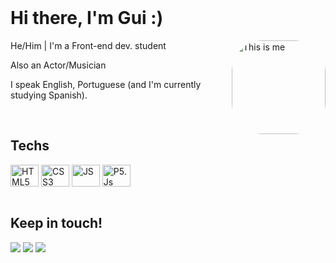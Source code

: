 <!-- Apresentação -->
<div style="display: inline_block"><br>

<h1>Hi there, I'm Gui :)</h1>
   <img align="right" alt="This is me" height="150" style="border-radius:50px;" src="https://avatars.githubusercontent.com/u/78987047?v=4?width=676&height=676">
<p>He/Him | I'm a Front-end dev. student</p>
<p>Also an Actor/Musician</p></p>
<p>I speak English, Portuguese (and I'm currently studying Spanish).</p>

</div>

<!-- Skills -->
<div style="display: inline_block"><br>
    <h2>Techs</h2>
    <img align="center" alt="HTML5" height="35" width="45" src="https://cdn.jsdelivr.net/gh/devicons/devicon/icons/html5/html5-plain-wordmark.svg"/>
    <img align="center" alt="CSS3" height="35" width="45" src="https://cdn.jsdelivr.net/gh/devicons/devicon/icons/css3/css3-plain-wordmark.svg"/>
    <img align="center" alt="JS" height="35" width="45" src="https://cdn.jsdelivr.net/gh/devicons/devicon/icons/javascript/javascript-plain.svg"/>
    <img align="center" alt="P5.Js" height="35" width="45" src="https://p5js.org/assets/img/p5js.svg"/>
   
</div>

<!-- Social Medias -->
<div style="display: inline_block"><br>
    <h2>Keep in touch!</h2>
    <a href="https://www.linkedin.com/in/guilhermegaddini" target="_blank"><img src="https://img.shields.io/badge/-LinkedIn-%230077B5?style=for-the-badge&logo=linkedin&logoColor=white" target="_blank"></a> 
    <a href="https://instagram.com/guigaddini" target="_blank"><img src="https://img.shields.io/badge/-Instagram-%23E4405F?style=for-the-badge&logo=instagram&logoColor=white" target="_blank"></a>
    <a href = "mailto:guilhermegaddini@duck.com"><img src="https://img.shields.io/badge/-Gmail-%23333?style=for-the-badge&logo=gmail&logoColor=white" target="_blank"></a>
    
</div>
  
  ##
  
<!-- GitHub Stats
![Guilherme G.'s GitHub stats](https://github-readme-stats.vercel.app/api?username=guigaddini&show_icons=true&theme=tokyonight&hide=contribs,prs,issues)  -->

